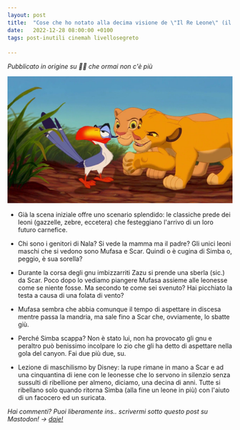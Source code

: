 ```yaml
---
layout: post
title:  "Cose che ho notato alla decima visione de \"Il Re Leone\" (il cartone del 1997)"
date:   2022-12-28 08:00:00 +0100
tags: post-inutili cinemah livellosegreto

---
```


_Pubblicato in origine su 👤📖 che ormai non c'è più_

![Immagine tratta da "Il Re Leone"](/assets/2022-12-28/re_leone.jpg)

- Già la scena iniziale offre uno scenario splendido: le classiche prede dei leoni (gazzelle, zebre, eccetera) che festeggiano l'arrivo di un loro futuro carnefice.

- Chi sono i genitori di Nala? Si vede la mamma ma il padre? Gli unici leoni maschi che si vedono sono Mufasa e Scar. Quindi o è cugina di Simba o, peggio, è sua sorella?

- Durante la corsa degli gnu imbizzarriti Zazu si prende una sberla (sic.) da Scar. Poco dopo lo vediamo piangere Mufasa assieme alle leonesse come se niente fosse. Ma secondo te come sei svenuto? Hai picchiato la testa a causa di una folata di vento?

- Mufasa sembra che abbia comunque il tempo di aspettare in discesa mentre passa la mandria, ma sale fino a Scar che, ovviamente, lo sbatte giù.

- Perché Simba scappa? Non è stato lui, non ha provocato gli gnu e peraltro può benissimo incolpare lo zio che gli ha detto di aspettare nella gola del canyon. Fai due più due, su.

- Lezione di maschilismo by Disney: la rupe rimane in mano a Scar e ad una cinquantina di iene con le leonesse che lo servono in silenzio senza sussulti di ribellione per almeno, diciamo, una decina di anni. Tutte si ribellano solo quando ritorna Simba (alla fine un leone in più) con l'aiuto di un facocero ed un suricata.

_Hai commenti? Puoi liberamente ins.. scrivermi sotto questo post su Mastodon! -> [daje!](https://livellosegreto.it/@lucapicard/109590293336045556)_